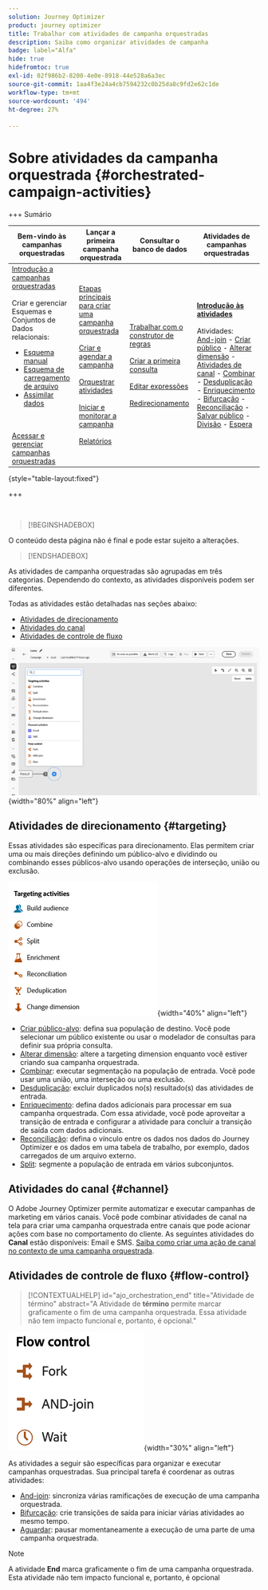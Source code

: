 ```yaml
---
solution: Journey Optimizer
product: journey optimizer
title: Trabalhar com atividades de campanha orquestradas
description: Saiba como organizar atividades de campanha
badge: label="Alfa"
hide: true
hidefromtoc: true
exl-id: 02f986b2-8200-4e0e-8918-44e528a6a3ec
source-git-commit: 1aa4f3e24a4cb7594232c0b25da8c9fd2e62c1de
workflow-type: tm+mt
source-wordcount: '494'
ht-degree: 27%

---
```


# Sobre atividades da campanha orquestrada {#orchestrated-campaign-activities}


+++ Sumário

| Bem-vindo às campanhas orquestradas | Lançar a primeira campanha orquestrada | Consultar o banco de dados | Atividades de campanhas orquestradas |
|---|---|---|---|
| [Introdução a campanhas orquestradas](gs-orchestrated-campaigns.md)<br/><br/>Criar e gerenciar Esquemas e Conjuntos de Dados relacionais:</br> <ul><li>[Esquema manual](manual-schema.md)</li><li>[Esquema de carregamento de arquivo](file-upload-schema.md)</li><li>[Assimilar dados](ingest-data.md)</li></ul><br/><br/>[Acessar e gerenciar campanhas orquestradas](../access-manage-orchestrated-campaigns.md) | [Etapas principais para criar uma campanha orquestrada](../gs-campaign-creation.md)<br/><br/>[Criar e agendar a campanha](../create-orchestrated-campaign.md)<br/><br/>[Orquestrar atividades](../orchestrate-activities.md)<br/><br/>[Iniciar e monitorar a campanha](../start-monitor-campaigns.md)<br/><br/>[Relatórios](../reporting-campaigns.md) | [Trabalhar com o construtor de regras](../orchestrated-rule-builder.md)<br/><br/>[Criar a primeira consulta](../build-query.md)<br/><br/>[Editar expressões](../edit-expressions.md)<br/><br/>[Redirecionamento](../retarget.md) | <b>[Introdução às atividades](about-activities.md)</b><br/><br/>Atividades:<br/>[And-join](and-join.md) - [Criar público](build-audience.md) - [Alterar dimensão](change-dimension.md) - [Atividades de canal](channels.md) - [Combinar](combine.md) - [Desduplicação](deduplication.md) - [Enriquecimento](enrichment.md) - [Bifurcação](fork.md) - [Reconciliação](reconciliation.md) - [Salvar público](save-audience.md) - [Divisão](split.md) - [Espera](wait.md) |

{style="table-layout:fixed"}

+++

<br/>

>[!BEGINSHADEBOX]

O conteúdo desta página não é final e pode estar sujeito a alterações.

>[!ENDSHADEBOX]

As atividades de campanha orquestradas são agrupadas em três categorias. Dependendo do contexto, as atividades disponíveis podem ser diferentes.

Todas as atividades estão detalhadas nas seções abaixo:

* [Atividades de direcionamento](#targeting)
* [Atividades do canal](#channel)
* [Atividades de controle de fluxo](#flow-control)

![Lista de atividades disponíveis na tela](../assets/orchestrated-activities.png){width="80%" align="left"}

## Atividades de direcionamento {#targeting}

Essas atividades são específicas para direcionamento. Elas permitem criar uma ou mais direções definindo um público-alvo e dividindo ou combinando esses públicos-alvo usando operações de interseção, união ou exclusão.

![Lista de atividades de direcionamento](../assets/targeting-activities.png){width="40%" align="left"}

* [Criar público-alvo](build-audience.md): defina sua população de destino. Você pode selecionar um público existente ou usar o modelador de consultas para definir sua própria consulta.
* [Alterar dimensão](change-dimension.md): altere a targeting dimension enquanto você estiver criando sua campanha orquestrada.
* [Combinar](combine.md): executar segmentação na população de entrada. Você pode usar uma união, uma interseção ou uma exclusão.
* [Desduplicação](deduplication.md): excluir duplicados no(s) resultado(s) das atividades de entrada.
* [Enriquecimento](enrichment.md): defina dados adicionais para processar em sua campanha orquestrada. Com essa atividade, você pode aproveitar a transição de entrada e configurar a atividade para concluir a transição de saída com dados adicionais.
* [Reconciliação](reconciliation.md): defina o vínculo entre os dados nos dados do Journey Optimizer e os dados em uma tabela de trabalho, por exemplo, dados carregados de um arquivo externo.
* [Split](split.md): segmente a população de entrada em vários subconjuntos.

## Atividades do canal {#channel}

O Adobe Journey Optimizer permite automatizar e executar campanhas de marketing em vários canais. Você pode combinar atividades de canal na tela para criar uma campanha orquestrada entre canais que pode acionar ações com base no comportamento do cliente. As seguintes atividades do **Canal** estão disponíveis: Email e SMS. [Saiba como criar uma ação de canal no contexto de uma campanha orquestrada](channels.md).

## Atividades de controle de fluxo {#flow-control}

>[!CONTEXTUALHELP]
>id="ajo_orchestration_end"
>title="Atividade de término"
>abstract="A Atividade de **término** permite marcar graficamente o fim de uma campanha orquestrada. Essa atividade não tem impacto funcional e, portanto, é opcional."

![Lista de atividades de controle de fluxo](../assets/flow-control-activities.png){width="30%" align="left"}

As atividades a seguir são específicas para organizar e executar campanhas orquestradas. Sua principal tarefa é coordenar as outras atividades:

* [And-join](and-join.md): sincroniza várias ramificações de execução de uma campanha orquestrada.
* [Bifurcação](fork.md): crie transições de saída para iniciar várias atividades ao mesmo tempo.
* [Aguardar](wait.md): pausar momentaneamente a execução de uma parte de uma campanha orquestrada.
  <!--* [Test](test.md): Enable transitions based on specified conditions.-->

>[!NOTE]
>A atividade **End** marca graficamente o fim de uma campanha orquestrada. Esta atividade não tem impacto funcional e, portanto, é opcional
